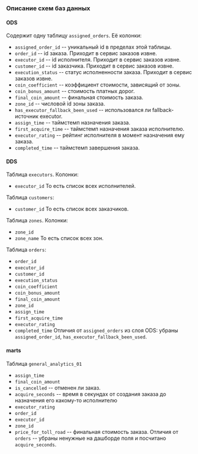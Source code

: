 ### Описание схем баз данных

#### ODS

Содержит одну таблицу `assigned_orders`. Её колонки:
- `assigned_order_id` -- уникальный id в пределах этой таблицы.
- `order_id` -- id заказа. Приходит в сервис заказов извне.
- `executor_id` -- id исполнителя. Приходит в сервис заказов извне.
- `customer_id` -- id заказчика. Приходит в сервис заказов извне.
- `execution_status` -- статус исполненности заказа. Приходит в сервис заказов извне.
- `coin_coefficient` -- коэффициент стоимости, зависящий от зоны.
- `coin_bonus_amount` -- стоимость платных дорог.
- `final_coin_amount` -- финальная стоимость заказа.
- `zone_id` -- числовой id зоны заказа.
- `has_executor_fallback_been_used` -- использовался ли fallback-источник executor.
- `assign_time` -- таймстемп назначения заказа.
- `first_acquire_time` -- таймстемп назначения заказа исполнителю.
- `executor_rating` -- рейтинг исполнителя в момент назначения ему заказа.
- `completed_time` -- таймстемп завершения заказа.

#### DDS

Таблица `executors`. Колонки:
- `executor_id`
То есть список всех исполнителей.

Таблица `customers`:
- `customer_id`
То есть список всех заказчиков.

Таблица `zones`. Колонки:
- `zone_id`
- `zone_name`
То есть список всех зон.

Таблица `orders`:
- `order_id`
- `executor_id`
- `customer_id`
- `execution_status`
- `coin_coefficient`
- `coin_bonus_amount`
- `final_coin_amount`
- `zone_id`
- `assign_time`
- `first_acquire_time`
- `executor_rating`
- `completed_time`
Отличия от `assigned_orders` из слоя ODS: убраны `assigned_order_id`, `has_executor_fallback_been_used`.

#### marts

Таблица `general_analytics_01`
- `assign_time`
- `final_coin_amount`
- `is_cancelled` -- отменен ли заказ.
- `acquire_seconds` -- время в секундах от создания заказа до назначения его какому-то исполнителю
- `executor_rating`
- `order_id`
- `executor_id`
- `zone_id`
- `price_for_toll_road` -- финальная стоимость заказа.
Отличия от `orders` -- убраны ненужные на дашборде поля и посчитано `acquire_seconds`.
